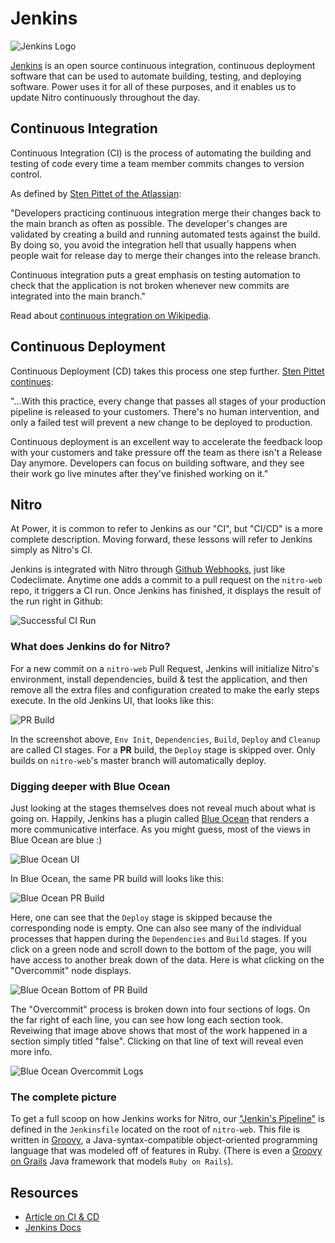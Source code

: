 # Jenkins

![Jenkins Logo](https://raw.githubusercontent.com/powerhome/phrg-jenkins/master/Jenkins-Logo.png?raw=true "Jenkins Logo")

[Jenkins](https://github.com/jenkinsci/jenkins) is an open source continuous integration, continuous deployment software that can be used to automate building, testing, and deploying software. Power uses it for all of these purposes, and it enables us to update Nitro continuously throughout the day.

## Continuous Integration

Continuous Integration (CI) is the process of automating the building and testing of code every time a team member commits changes to version control.

As defined by [Sten Pittet of the Atlassian](https://www.atlassian.com/continuous-delivery/ci-vs-ci-vs-cd):

"Developers practicing continuous integration merge their changes back to the main branch as often as possible. The developer's changes are validated by creating a build and running automated tests against the build. By doing so, you avoid the integration hell that usually happens when people wait for release day to merge their changes into the release branch.

Continuous integration puts a great emphasis on testing automation to check that the application is not broken whenever new commits are integrated into the main branch."

Read about [continuous integration on Wikipedia](https://en.wikipedia.org/wiki/Continuous_integration).

## Continuous Deployment

Continuous Deployment (CD) takes this process one step further. [Sten Pittet continues](https://www.atlassian.com/continuous-delivery/ci-vs-ci-vs-cd):

"...With this practice, every change that passes all stages of your production pipeline is released to your customers. There's no human intervention, and only a failed test will prevent a new change to be deployed to production.

Continuous deployment is an excellent way to accelerate the feedback loop with your customers and take pressure off the team as there isn't a Release Day anymore. Developers can focus on building software, and they see their work go live minutes after they've finished working on it."

## Nitro

At Power, it is common to refer to Jenkins as our "CI", but "CI/CD" is a more complete description. Moving forward, these lessons will refer to Jenkins simply as Nitro's CI.

Jenkins is integrated with Nitro through [Github Webhooks](https://help.github.com/articles/about-webhooks/), just like Codeclimate. Anytime one adds a commit to a pull request on the `nitro-web` repo, it triggers a CI run. Once Jenkins has finished, it displays the result of the run right in Github:

![Successful CI Run](https://raw.githubusercontent.com/powerhome/phrg-jenkins/master/Green-CI-Run.png?raw=true "Successful CI Run")

### What does Jenkins do for Nitro?

For a new commit on a `nitro-web` Pull Request, Jenkins will initialize Nitro's environment, install dependencies, build & test the application, and then remove all the extra files and configuration created to make the early steps execute. In the old Jenkins UI, that looks like this:

![PR Build](https://raw.githubusercontent.com/powerhome/phrg-jenkins/master/PR-9136-Old-Jenkins-UI.png?raw=true "PR Build")

In the screenshot above, `Env Init`, `Dependencies`, `Build`, `Deploy` and `Cleanup` are called CI stages. For a **PR** build, the `Deploy` stage is skipped over. Only builds on `nitro-web`'s master branch will automatically deploy.

### Digging deeper with Blue Ocean

Just looking at the stages themselves does not reveal much about what is going on. Happily, Jenkins has a plugin called [Blue Ocean](https://jenkins.io/projects/blueocean/) that renders a more communicative interface. As you might guess, most of the views in Blue Ocean are blue :)

![Blue Ocean UI](https://raw.githubusercontent.com/powerhome/phrg-jenkins/master/Blue-Ocean-UI.png?raw=true "Blue Ocean UI")

In Blue Ocean, the same PR build will looks like this:

![Blue Ocean PR Build](https://raw.githubusercontent.com/powerhome/phrg-jenkins/master/Build-View-in-Blue-Ocean.png?raw=true "Blue Ocean PR Build")

Here, one can see that the `Deploy` stage is skipped because the corresponding node is empty. One can also see many of the individual processes that happen during the `Dependencies` and `Build` stages. If you click on a green node and scroll down to the bottom of the page, you will have access to another break down of the data. Here is what clicking on the "Overcommit" node displays.

![Blue Ocean Bottom of PR Build](https://raw.githubusercontent.com/powerhome/phrg-jenkins/master/Overcommit-Overview-in-Blue-Ocean.png?raw=true "Blue Ocean Bottom of PR Build")

The "Overcommit" process is broken down into four sections of logs. On the far right of each line, you can see how long each section took. Reveiwing that image above shows that most of the work happened in a section simply titled "false". Clicking on that line of text will reveal even more info.

![Blue Ocean Overcommit Logs](https://raw.githubusercontent.com/powerhome/phrg-jenkins/master/Overcommit-Logs.png?raw=true "Blue Ocean Overcommit Logs")

### The complete picture

To get a full scoop on how Jenkins works for Nitro, our ["Jenkin's Pipeline"](https://jenkins.io/doc/book/pipeline/) is defined in the `Jenkinsfile` located on the root of `nitro-web`. This file is written in [Groovy](http://groovy-lang.org/), a Java-syntax-compatible object-oriented programming language that was modeled off of features in Ruby. (There is even a [Groovy on Grails](https://grails.org/) Java framework that models `Ruby on Rails`).

## Resources

- [Article on CI & CD](https://www.atlassian.com/continuous-delivery/ci-vs-ci-vs-cd)
- [Jenkins Docs](https://jenkins.io/doc/)
